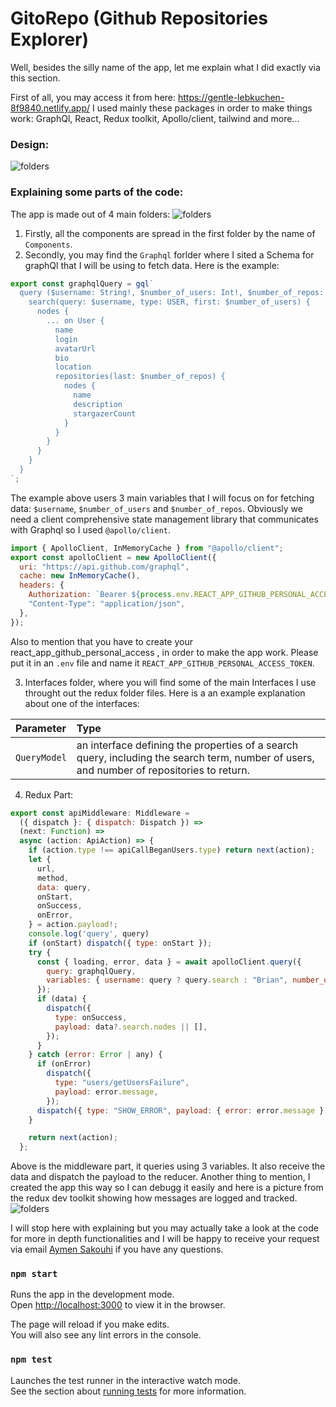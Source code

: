 # GitoRepo (Github Repositories Explorer)

Well, besides the silly name of the app, let me explain what I did exactly via this section.

First of all, you may access it from here:
https://gentle-lebkuchen-8f9840.netlify.app/
I used mainly these packages in order to make things work:
GraphQl, React, Redux toolkit, Apollo/client, tailwind and more...

### Design:

![folders](https://i.imgur.com/4rKss0d.png)

### Explaining some parts of the code:

The app is made out of 4 main folders:
![folders](https://i.imgur.com/vSDMBZC.png)

1. Firstly, all the components are spread in the first folder by the name of `Components`.
2. Secondly, you may find the `Graphql` forlder where I sited a Schema for graphQl that I will be using to fetch data.
   Here is the example:

```javascript
export const graphqlQuery = gql`
  query ($username: String!, $number_of_users: Int!, $number_of_repos: Int!) {
    search(query: $username, type: USER, first: $number_of_users) {
      nodes {
        ... on User {
          name
          login
          avatarUrl
          bio
          location
          repositories(last: $number_of_repos) {
            nodes {
              name
              description
              stargazerCount
            }
          }
        }
      }
    }
  }
`;
```

The example above users 3 main variables that I will focus on for fetching data: `$username`, `$number_of_users` and `$number_of_repos`.
Obviously we need a client comprehensive state management library that communicates with Graphql so I used `@apollo/client`.

```javascript
import { ApolloClient, InMemoryCache } from "@apollo/client";
export const apolloClient = new ApolloClient({
  uri: "https://api.github.com/graphql",
  cache: new InMemoryCache(),
  headers: {
    Authorization: `Bearer ${process.env.REACT_APP_GITHUB_PERSONAL_ACCESS_TOKEN}`,
    "Content-Type": "application/json",
  },
});
```

Also to mention that you have to create your react_app_github_personal_access , in order to make the app work.
Please put it in an `.env` file and name it `REACT_APP_GITHUB_PERSONAL_ACCESS_TOKEN`.

3. Interfaces folder, where you will find some of the main Interfaces I use throught out the redux folder files.
   Here is a an example explanation about one of the interfaces:

| Parameter    | Type                                                                                                                                      |
| :----------- | :---------------------------------------------------------------------------------------------------------------------------------------- |
| `QueryModel` | an interface defining the properties of a search query, including the search term, number of users, and number of repositories to return. |

4. Redux Part:

```javascript
export const apiMiddleware: Middleware =
  ({ dispatch }: { dispatch: Dispatch }) =>
  (next: Function) =>
  async (action: ApiAction) => {
    if (action.type !== apiCallBeganUsers.type) return next(action);
    let {
      url,
      method,
      data: query,
      onStart,
      onSuccess,
      onError,
    } = action.payload!;
    console.log('query', query)
    if (onStart) dispatch({ type: onStart });
    try {
      const { loading, error, data } = await apolloClient.query({
        query: graphqlQuery,
        variables: { username: query ? query.search : "Brian", number_of_users: 5, number_of_repos: 5},
      });
      if (data) {
        dispatch({
          type: onSuccess,
          payload: data?.search.nodes || [],
        });
      }
    } catch (error: Error | any) {
      if (onError)
        dispatch({
          type: "users/getUsersFailure",
          payload: error.message,
        });
      dispatch({ type: "SHOW_ERROR", payload: { error: error.message } });
    }

    return next(action);
  };
```

Above is the middleware part, it queries using 3 variables. It also receive the data and dispatch the payload to the reducer. Another thing to mention,
I created the app this way so I can debugg it easily and here is a picture from the redux dev toolkit showing how messages are logged and tracked.
![folders](https://i.imgur.com/QJUjX3f.png)

I will stop here with explaining but you may actually take a look at the code for more in depth functionalities and I will be happy to receive your request via email [Aymen Sakouhi](mailto:@aymenmarketer@gmail.com) if you have any questions.

### `npm start`

Runs the app in the development mode.\
Open [http://localhost:3000](http://localhost:3000) to view it in the browser.

The page will reload if you make edits.\
You will also see any lint errors in the console.

### `npm test`

Launches the test runner in the interactive watch mode.\
See the section about [running tests](https://facebook.github.io/create-react-app/docs/running-tests) for more information.
